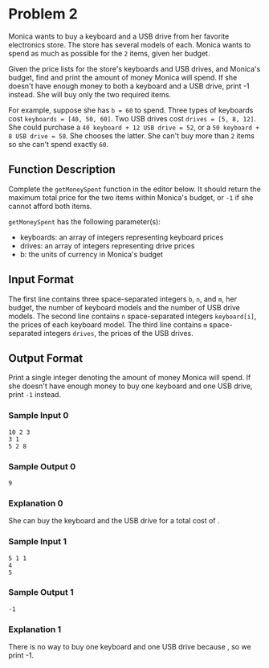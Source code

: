 Problem 2
===========

Monica wants to buy a keyboard and a USB drive from her favorite electronics store. The store has several models of each. Monica wants to spend as much as possible for the `2` items, given her budget.

Given the price lists for the store's keyboards and USB drives, and Monica's budget, find and print the amount of money Monica will spend. If she doesn't have enough money to both a keyboard and a USB drive, print -1 instead. She will buy only the two required items.

For example, suppose she has `b = 60` to spend. Three types of keyboards cost `keyboards = [40, 50, 60]`. Two USB drives cost `drives = [5, 8, 12]`. She could purchase a `40 keyboard + 12 USB drive = 52`, or a `50 keyboard + 8 USB drive = 58`. She chooses the latter. She can't buy more than `2` items so she can't spend exactly `60`.

## Function Description

Complete the `getMoneySpent` function in the editor below. It should return the maximum total price for the two items within Monica's budget, or `-1` if she cannot afford both items.

`getMoneySpent` has the following parameter(s):

* keyboards: an array of integers representing keyboard prices
* drives: an array of integers representing drive prices
* b: the units of currency in Monica's budget

## Input Format

The first line contains three space-separated integers `b`, `n`, and `m`, her budget, the number of keyboard models and the number of USB drive models. 
The second line contains `n` space-separated integers `keyboard[i]`, the prices of each keyboard model. 
The third line contains `m` space-separated integers `drives`, the prices of the USB drives.

## Output Format

Print a single integer denoting the amount of money Monica will spend. If she doesn't have enough money to buy one keyboard and one USB drive, print `-1` instead.

### Sample Input 0

```
10 2 3
3 1
5 2 8
```

### Sample Output 0

```
9
```

### Explanation 0

She can buy the  keyboard and the  USB drive for a total cost of .

### Sample Input 1

```
5 1 1
4
5
```

### Sample Output 1

```
-1
```

### Explanation 1

There is no way to buy one keyboard and one USB drive because , so we print -1.